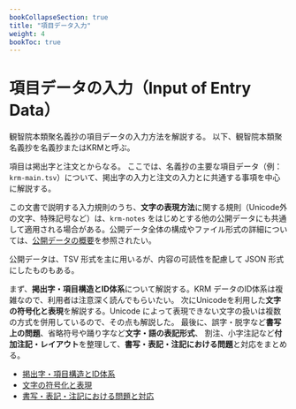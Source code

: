 ```yaml
---
bookCollapseSection: true
title: "項目データ入力"
weight: 4
bookToc: true
---
```


# 項目データの入力（Input of Entry Data）

観智院本類聚名義抄の項目データの入力方法を解説する。
以下、観智院本類聚名義抄を名義抄またはKRMと呼ぶ。

項目は掲出字と注文とからなる。
ここでは、名義抄の主要な項目データ（例：`krm-main.tsv`）について、掲出字の入力と注文の入力とに共通する事項を中心に解説する。

この文書で説明する入力規則のうち、**文字の表現方法**に関する規則（Unicode外の文字、特殊記号など）は、`krm-notes` をはじめとする他の公開データにも共通して適用される場合がある。公開データ全体の構成やファイル形式の詳細については、[公開データの概要](/docs/notes/krm/02-data-overview/)を参照されたい。

公開データは、TSV 形式を主に用いるが、内容の可読性を配慮して JSON 形式にしたものもある。


まず、**掲出字・項目構造とID体系**について解説する。KRM データのID体系は複雑なので、利用者は注意深く読んでもらいたい。
次にUnicodeを利用した**文字の符号化と表現**を解説する。Unicode によって表現できない文字の扱いは複数の方式を併用しているので、その点も解説した。
最後に、誤字・脱字など**書写上の問題**、省略符号や踊り字など**文字・語の表記形式**、
割注、小字注記など**付加注記・レイアウト**を整理して、**書写・表記・注記における問題**と対応をまとめる。

- [掲出字・項目構造とID体系](./04-01-id/)
- [文字の符号化と表現](./04-02-char/)
- [書写・表記・注記における問題と対応](./04-03-handling/)
